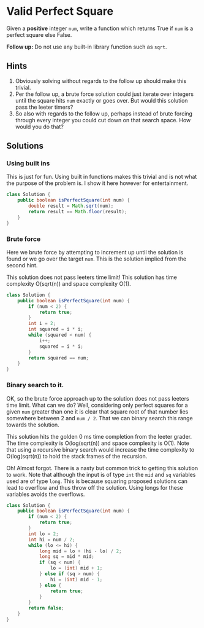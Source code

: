 # Valid Perfect Square

Given a **positive** integer `num`, write a function which returns True if
`num` is a perfect square else False.

**Follow up:** Do not use any built-in library function such as `sqrt`.

## Hints

1. Obviously solving without regards to the follow up should make this trivial.
1. Per the follow up, a brute force solution could just iterate over integers
   until the square hits `num` exactly or goes over. But would this solution
   pass the leeter timers?
1. So also with regards to the follow up, perhaps instead of brute forcing
   through every integer you could cut down on that search space. How would you
   do that?

## Solutions

### Using built ins

This is just for fun. Using built in functions makes this trivial and is not
what the purpose of the problem is. I show it here however for entertainment.

```java
class Solution {
    public boolean isPerfectSquare(int num) {
        double result = Math.sqrt(num);
        return result == Math.floor(result);
    }
}
```

### Brute force

Here we brute force by attempting to increment up until the solution is found
or we go over the target `num`. This is the solution implied from the second
hint.

This solution does not pass leeters time limit! This solution has time
complexity O(sqrt(n)) and space complexity O(1).

```java
class Solution {
    public boolean isPerfectSquare(int num) {
        if (num < 2) {
            return true;
        }
        int i = 2;
        int squared = i * i;
        while (squared < num) {
            i++;
            squared = i * i;
        }
        return squared == num;
    }
}
```

### Binary search to it.

OK, so the brute force approach up to the solution does not pass leeters time
limit. What can we do? Well, considering only perfect squares for a given `num`
greater than one it is clear that square root of that number lies somewhere
between 2 and `num / 2`. That we can binary search this range towards the
solution.

This solution hits the golden 0 ms time completion from the leeter grader. The
time complexity is O(log(sqrt(n)) and space complexity is O(1). Note that using
a recursive binary search would increase the time complexity to O(log(sqrt(n))
to hold the stack frames of the recursion.

Oh! Almost forgot. There is a nasty but common trick to getting this solution to
work. Note that although the input is of type `int` the `mid` and `sq` variables
used are of type `long`. This is because squaring proposed solutions can lead
to overflow and thus throw off the solution. Using longs for these variables
avoids the overflows.

```java
class Solution {
    public boolean isPerfectSquare(int num) {
        if (num < 2) {
            return true;
        }
        int lo = 2;
        int hi = num / 2;
        while (lo <= hi) {
            long mid = lo + (hi - lo) / 2;
            long sq = mid * mid;
            if (sq < num) {
                lo = (int) mid + 1;
            } else if (sq > num) {
                hi = (int) mid - 1;
            } else {
                return true;
            }
        }
        return false;
    }
}
```
